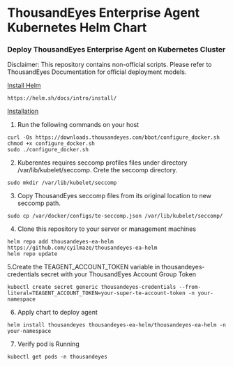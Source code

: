 # ThousandEyes Enterprise Agent Kubernetes Helm Chart
### Deploy ThousandEyes Enterprise Agent on Kubernetes Cluster

Disclaimer: This repository contains non-official scripts. Please refer to ThousandEyes Documentation for official deployment models.

<ins> Install Helm <ins>
```
https://helm.sh/docs/intro/install/
```
<ins>Installation</ins>
1. Run the following commands on your host
```
curl -Os https://downloads.thousandeyes.com/bbot/configure_docker.sh
chmod +x configure_docker.sh
sudo ./configure_docker.sh
```
2. Kuberentes requires seccomp profiles files under directory /var/lib/kubelet/seccomp. Crete the seccomp directory.
```
sudo mkdir /var/lib/kubelet/seccomp
```
3. Copy ThousandEyes seccomp files from its original location to new seccomp path.
```
sudo cp /var/docker/configs/te-seccomp.json /var/lib/kubelet/seccomp/
```
4. Clone this repository to your server or management machines
```
helm repo add thousandeyes-ea-helm https://github.com/cyilmaze/thousandeyes-ea-helm
helm repo update
```
5.Create the TEAGENT_ACCOUNT_TOKEN variable in thousandeyes-credentials secret with your ThousandEyes Account Group Token
```
kubectl create secret generic thousandeyes-credentials --from-literal=TEAGENT_ACCOUNT_TOKEN=your-super-te-account-token -n your-namespace
```
6. Apply chart to deploy agent
```
helm install thousandeyes thousandeyes-ea-helm/thousandeyes-ea-helm -n your-namespace
```
7. Verify pod is Running
```
kubectl get pods -n thousandeyes
```

